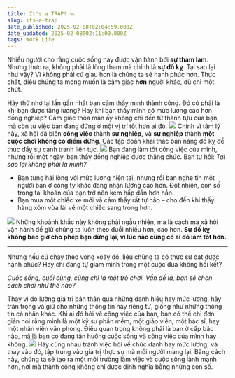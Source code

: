 ```yaml
---
title: It's a TRAP! 🪤
slug: its-a-trap
date_published: 2025-02-08T02:04:59.000Z
date_updated: 2025-02-08T02:11:00.000Z
tags: Work Life
---
```


Nhiều người cho rằng cuộc sống này được vận hành bởi **sự tham lam**. Nhưng thực ra, không phải là lòng tham mà chính là **sự đố kỵ**. Tại sao lại như vậy? Vì không phải cứ giàu hơn là chúng ta sẽ hạnh phúc hơn. Thực chất, điều chúng ta mong muốn là cảm giác **hơn** người khác, dù chỉ một chút.

Hãy thử nhớ lại lần gần nhất bạn cảm thấy mình thành công. Đó có phải là khi bạn được tăng lương? Hay khi bạn thấy mình có mức lương cao hơn đồng nghiệp? Cảm giác thỏa mãn ấy không chỉ đến từ thành tựu của bạn, mà còn từ việc bạn đang đứng ở một vị trí tốt hơn ai đó.
![](https://media.tenor.com/fe3o02ysQ2oAAAAC/the-rock-smile.gif)
Chính vì tâm lý này, xã hội đã biến **công việc** thành **sự nghiệp**, và **sự nghiệp** thành **một cuộc chơi không có điểm dừng**. Các tập đoàn khai thác bản năng đố kỵ để thúc đẩy sự cạnh tranh liên tục.
![](https://media.tenor.com/HoeUWr262WwAAAAC/mario-running.gif)
Bạn đang làm tốt công việc của mình, nhưng rồi một ngày, bạn thấy đồng nghiệp được thăng chức. Bạn tự hỏi: *Tại sao lại không phải là mình?* 

- Bạn từng hài lòng với mức lương hiện tại, nhưng rồi bạn nghe tin một người bạn ở công ty khác đang nhận lương cao hơn. Đột nhiên, con số trong tài khoản của bạn trở nên kém hấp dẫn hơn hẳn. 
- Bạn mua một chiếc xe mới và cảm thấy rất tự hào – cho đến khi thấy hàng xóm vừa lái về một chiếc sang trọng hơn.

![](https://media.tenor.com/z1eYoJzU9icAAAAC/oprah-reaction.gif)
Những khoảnh khắc này không phải ngẫu nhiên, mà là cách mà xã hội vận hành để giữ chúng ta luôn theo đuổi nhiều hơn, cao hơn. **Sự đố kỵ không bao giờ cho phép bạn dừng lại, vì lúc nào cũng có ai đó làm tốt hơn.**

---

Nhưng nếu cứ chạy theo vòng xoáy đó, liệu chúng ta có thực sự đạt được hạnh phúc? Hay chỉ đang tự giam mình trong một cuộc đua không hồi kết?

*Cuộc sống, cuối cùng, cũng chỉ là một trò chơi. Vấn đề là, bạn sẽ chọn cách chơi như thế nào?*

Thay vì đo lường giá trị bản thân qua những danh hiệu hay mức lương, hãy trân trọng và giữ cho những thông tin này riêng tư, giống như những thông tin cá nhân khác. Khi ai đó hỏi về công việc của bạn, bạn có thể chỉ đơn giản nói rằng mình là một kỹ sư phần mềm, một giáo viên, một bác sĩ, hay một nhân viên văn phòng. Điều quan trọng không phải là bạn ở cấp bậc nào, mà là bạn có đang tận hưởng cuộc sống và công việc của mình hay không.
![](https://media.tenor.com/bJ1zMWkMeUEAAAAC/thank-you-thank-you-sir.gif)
Hãy cùng nhau tránh việc hỏi về chức danh hay mức lương, và thay vào đó, tập trung vào giá trị thực sự mà mỗi người mang lại. Bằng cách này, chúng ta sẽ tạo ra một môi trường làm việc và cuộc sống lành mạnh hơn, nơi mà thành công không chỉ được định nghĩa bằng những con số. 
